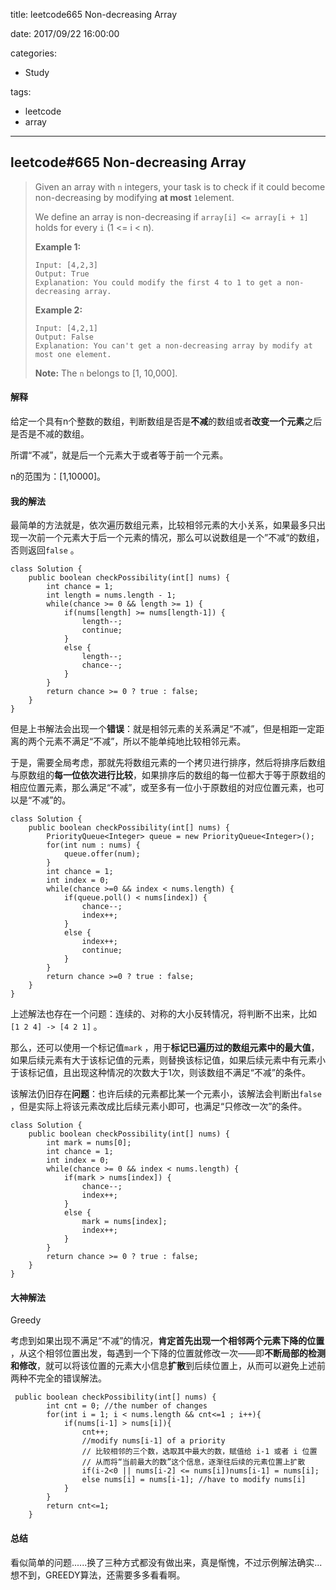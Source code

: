 title: leetcode665 Non-decreasing Array

date: 2017/09/22 16:00:00

categories:

- Study

tags:

- leetcode
- array

---

## leetcode#665 Non-decreasing Array

>Given an array with `n` integers, your task is to check if it could become non-decreasing by modifying **at most** `1`element.
>
>We define an array is non-decreasing if `array[i] <= array[i + 1]` holds for every `i` (1 <= i < n).
>
>**Example 1:**
>
>```
>Input: [4,2,3]
>Output: True
>Explanation: You could modify the first 4 to 1 to get a non-decreasing array.
>
>```
>
>**Example 2:**
>
>```
>Input: [4,2,1]
>Output: False
>Explanation: You can't get a non-decreasing array by modify at most one element.
>
>```
>
>**Note:** The `n` belongs to [1, 10,000].

#### 解释

给定一个具有n个整数的数组，判断数组是否是**不减**的数组或者**改变一个元素**之后是否是不减的数组。

所谓“不减”，就是后一个元素大于或者等于前一个元素。

n的范围为：[1,10000]。

#### 我的解法

最简单的方法就是，依次遍历数组元素，比较相邻元素的大小关系，如果最多只出现一次前一个元素大于后一个元素的情况，那么可以说数组是一个”不减“的数组，否则返回`false` 。

```
class Solution {
    public boolean checkPossibility(int[] nums) {
        int chance = 1;
        int length = nums.length - 1;
        while(chance >= 0 && length >= 1) {
            if(nums[length] >= nums[length-1]) {
                length--;
                continue;
            }
            else {
                length--;
                chance--;
            }
        }
        return chance >= 0 ? true : false;
    }
}
```

但是上书解法会出现一个**错误**：就是相邻元素的关系满足“不减”，但是相距一定距离的两个元素不满足“不减”，所以不能单纯地比较相邻元素。

于是，需要全局考虑，那就先将数组元素的一个拷贝进行排序，然后将排序后数组与原数组的**每一位依次进行比较**，如果排序后的数组的每一位都大于等于原数组的相应位置元素，那么满足“不减”，或至多有一位小于原数组的对应位置元素，也可以是“不减”的。

```
class Solution {
    public boolean checkPossibility(int[] nums) {
        PriorityQueue<Integer> queue = new PriorityQueue<Integer>();
        for(int num : nums) {
            queue.offer(num);
        }
        int chance = 1;
        int index = 0;
        while(chance >=0 && index < nums.length) {
            if(queue.poll() < nums[index]) {
                chance--;
                index++;
            }
            else {
                index++;
                continue;
            }
        }
        return chance >=0 ? true : false;
    }
}
```

上述解法也存在一个问题：连续的、对称的大小反转情况，将判断不出来，比如`[1 2 4] -> [4 2 1]` 。 

那么，还可以使用一个标记值`mark` ，用于**标记已遍历过的数组元素中的最大值**，如果后续元素有大于该标记值的元素，则替换该标记值，如果后续元素中有元素小于该标记值，且出现这种情况的次数大于1次，则该数组不满足“不减”的条件。

该解法仍旧存在**问题**：也许后续的元素都比某一个元素小，该解法会判断出`false` ，但是实际上将该元素改成比后续元素小即可，也满足“只修改一次”的条件。

```
class Solution {
    public boolean checkPossibility(int[] nums) {
        int mark = nums[0];
        int chance = 1;
        int index = 0;
        while(chance >= 0 && index < nums.length) {
            if(mark > nums[index]) {
                chance--;
                index++;
            }
            else {
                mark = nums[index];
                index++;
            }
        }
        return chance >= 0 ? true : false;
    }
}
```

#### 大神解法

Greedy

考虑到如果出现不满足“不减”的情况，**肯定首先出现一个相邻两个元素下降的位置** ，从这个相邻位置出发，每遇到一个下降的位置就修改一次——即**不断局部的检测和修改**，就可以将该位置的元素大小信息**扩散**到后续位置上，从而可以避免上述前两种不完全的错误解法。

```
 public boolean checkPossibility(int[] nums) {
        int cnt = 0; //the number of changes
        for(int i = 1; i < nums.length && cnt<=1 ; i++){
            if(nums[i-1] > nums[i]){
                cnt++;
                //modify nums[i-1] of a priority
                // 比较相邻的三个数，选取其中最大的数，赋值给 i-1 或者 i 位置
                // 从而将“当前最大的数”这个信息，逐渐往后续的元素位置上扩散
                if(i-2<0 || nums[i-2] <= nums[i])nums[i-1] = nums[i];  
                else nums[i] = nums[i-1]; //have to modify nums[i]
            }
        }
        return cnt<=1; 
    }
```

#### 总结

看似简单的问题......换了三种方式都没有做出来，真是惭愧，不过示例解法确实...想不到，GREEDY算法，还需要多多看看啊。